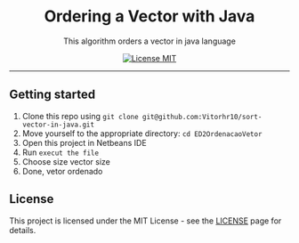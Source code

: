 <h1 align="center">
Ordering a Vector with Java
</h1>

<p align="center">This algorithm orders a vector in java language</p>

<p align="center">
  <a href="https://opensource.org/licenses/MIT">
    <img src="https://img.shields.io/badge/License-MIT-blue.svg" alt="License MIT">
  </a>
</p>

<hr />

## Getting started

1. Clone this repo using `git clone git@github.com:Vitorhr10/sort-vector-in-java.git`
2. Move yourself to the appropriate directory: `cd ED2OrdenacaoVetor`
3. Open this project in Netbeans IDE
4. Run `execut the file`
5. Choose size vector size
6. Done, vetor ordenado

## License

This project is licensed under the MIT License - see the [LICENSE](https://opensource.org/licenses/MIT) page for details.